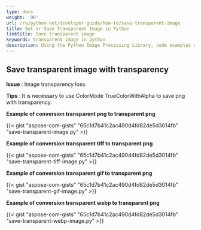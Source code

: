 ```yaml
---
type: docs
weight: '90'
url: /ru/python-net/developer-guide/how-to/save-transparent-image
title: Set or Save Transparent Image in Python
linktitle: Save transparent image
keywords: transparent image in python
description: Using the Python Image Processing Library, code examples of how to set image transparency for PNG, TIFF, GIF, and WEBP images are provided.
---
```


**Save transparent image with transparency**
-----------------------------------------

**Issue** : Image transparency loss.

**Tips** : It is necessary to use ColorMode TrueColorWithAlpha to save png with transparency.

**Example of conversion transparent png to transparent png**

{{< gist "aspose-com-gists" "65c1d7b41c2ac490d4fd82de5d3014fb" "save-transparent-image.py" >}}

**Example of conversion transparent tiff to transparent png**

{{< gist "aspose-com-gists" "65c1d7b41c2ac490d4fd82de5d3014fb" "save-transparent-tiff-image.py" >}}

**Example of conversion transparent gif to transparent png**

{{< gist "aspose-com-gists" "65c1d7b41c2ac490d4fd82de5d3014fb" "save-transparent-gif-image.py" >}}

**Example of conversion transparent webp to transparent png**

{{< gist "aspose-com-gists" "65c1d7b41c2ac490d4fd82de5d3014fb" "save-transparent-webp-image.py" >}}
